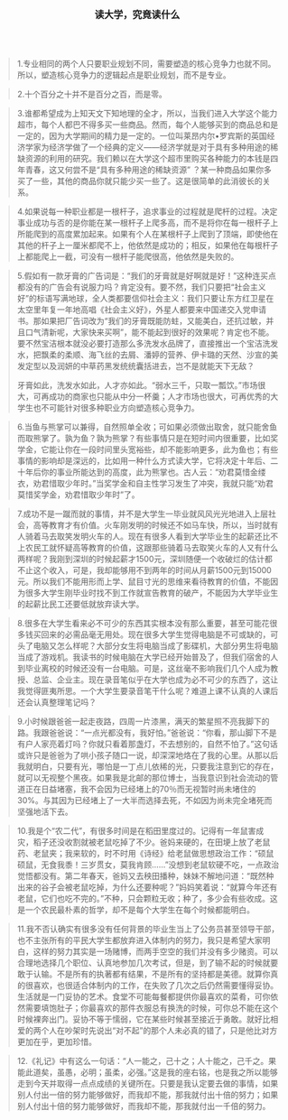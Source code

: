 <center><b><big>读大学，究竟读什么</big></b></center>

<br>
<br>
<br>

>1.专业相同的两个人只要职业规划不同，需要塑造的核心竞争力也就不同。所以，塑造核心竞争力的逻辑起点是职业规划，而不是专业。

>2.十个百分之十并不是百分之百，而是零。

>3.谁都希望成为上知天文下知地理的全才，所以，当我们进入大学这个能力超市，每个人都巴不得多买一些商品。然而，每个人能够买到的商品总和是一定的，因为大学期间的精力是一定的。一位叫莱昂内尔•罗宾斯的英国经济学家为经济学做了一个经典的定义——经济学就是对于具有多种用途的稀缺资源的利用的研究。我们赖以在大学这个超市里购买各种能力的本钱是四年青春，这又何尝不是“具有多种用途的稀缺资源” ？某一种商品如果你多买了一些，其他的商品你就只能少买一些了。这是很简单的此消彼长的关系。

>4.如果说每一种职业都是一根杆子，追求事业的过程就是爬杆的过程。决定事业成功与否的是你能在某一根杆子上爬多高，而不是将你在每一根杆子上所能爬到的高度累加起来。如果有个人在某根杆子上爬到了顶端，即使他在其他的杆子上一厘米都爬不上，他依然是成功的；相反，如果他在每根杆子上都能爬上一截，可没有一根杆子能爬很高，他依然是失败的。

>5.假如有一款牙膏的广告词是：“我们的牙膏就是好啊就是好！”这种连买点都没有的广告会有说服力吗？肯定没有。要不然，我们只要把“社会主义好”的标语写满地球，全人类都要信仰社会主义：我们只要让东方红卫星在太空里年复一年地高唱《社会主义好》，外星人都要来中国递交入党申请书。那如果把厂告词改为“我们的牙膏既能防蛀，又能美白，还抗过敏，并且口气清新呢，大家快来买啊”，能不能起到很好的效果呢？肯定也不能。要不然宝洁根本就没必要打造那么多洗发水品牌了，直接推出一个宝洁洗发水，把飘柔的柔顺、海飞丝的去屑、潘婷的营养、伊卡璐的天然、沙宣的美发定型以及润妍的中草药黑发统统囊括进去，岂不是就能天下无敌？
>
>牙膏如此，洗发水如此，人才亦如此。“弱水三千，只取一瓢饮。”市场很大，可再成功的商家也只能从中分一杯羹；人才市场也很大，可再优秀的大学生也不可能针对很多种职业方向塑造核心竞争力。

>6.当鱼与熊掌可以兼得，自然照单全收；可如果必须做出取舍，就只能舍鱼而取熊掌了。孰为鱼？孰为熊掌？有些事情只是在短时间内很重要，比如奖学金，它能让你在一段时间里头宽裕些，却不能影响更多，此为鱼也；有些事情的影响却是深远的，比如用一种什么方式读大学，它将决定十年后、二十年后你的事业所能达到的高度，此为熊掌也。古人云：“劝君莫惜金缕衣，劝君惜取少年时。”当奖学金和自主性学习发生了冲突，我就只能“劝君莫惜奖学金，劝君惜取少年时”了。

>7.成功不是一蹴而就的事情，并不是大学生一毕业就风风光光地进入上层社会，高等教育才有价值。火车刚发明的时候还不如马车快，所以，当时就有人骑着马去取笑发明火车的人。现在有很多人看到大学毕业生的起薪还比不上农民工就怀疑高等教育的价值，这跟那些骑着马去取笑火车的人又有什么两样呢？我刚到深圳的时候起薪才1500元，深圳随便一个收破烂的估计都不止这个收入，可是，我却能够用不到两年的时间从月薪1500元到15000元。所以我们不能用形而上学、鼠目寸光的思维来看待教育的价值，不能因为很多大学生刚毕业时找不到工作就宣告教育的破产，不能因为大学毕业生的起薪比民工还要低就放弃读大学。

>8.很多在大学生看来必不可少的东西其实根本没有那么重要，甚至可能花很多钱买回来的必需品毫无用处。现在很多大学生觉得电脑是不可或缺的，可头了电脑又怎么样呢？大部分女生将电脑当成了影碟机，大部分男生将电脑当成了游戏机。我读书的时候电脑在大学已经开始普及了，但我们宿舍的人到毕业离校的时候还没有一台电脑。可是，这丝毫不影响我们几个人成为教授、总监、企业主。现在录音笔似乎在大学也成为必不可少的东西了，这让我觉得匪夷所思。一个大学生要录音笔干什么呢？难道上课不认真的人课后还会认真整理笔记吗？

>9.小时候跟爸爸一起走夜路，四周一片漆黑，满天的繁星照不亮我脚下的路。我跟爸爸说：“一点光都没有，我好怕。”爸爸说：“你看，那山脚下不是有户人家亮着灯吗？你就只看着那盏灯，不去想别的，自然不怕了。”这句话或许只是爸爸为了哄小孩子随口一说，却深深地烙在了我的心里。从那以后我就明白，只要有光，哪怕是一丁点儿依稀的光，只要我注意到它的存在，就可以无视整个黑夜。如果我是北邮的那位博士，当我意识到社会流动的管道正在日益堵塞，我不会因为已经堵上的70％而无视暂时尚未堵住的30%。与其因为已经堵上了一大半而选择去死，不如因为尚未完全堵死而坚强地活下去。

>10.我是个“农二代”，有很多时间是在稻田里度过的。记得有一年鼠害成灾，稻子还没收割就被老鼠吃掉了不少。爸妈来硬的，在田埂上放了老鼠药、老鼠夹；我来软的，时不时用《诗经》给老鼠做思想政治工作：“硕鼠硕鼠，无食我黍！三岁贯女，莫我肯顾……”没想到老鼠软硬不吃，一点政治觉悟都没有。第二年春天，爸妈又去秧田播种，妹妹不解地问道：“既然种出来的谷子会被老鼠吃掉，为什么还要种呢？”妈妈笑着说：“就算今年还有老鼠，它们也吃不完的。”不种，只会颗粒无收；种了，多少会有些收成。这是一个农民最朴素的哲学，却不是每个大学生在每个时候都能明白。

>11.我不否认确实有很多没有任何背景的毕业生当上了公务员甚至领导干部，也不主张所有的平民大学生都放弃进入体制内的努力，我只是希望大家明白，这样的努力其实是一场赌博，而两手空空的我们并没有多少赌资。可以合理地选择几个职位、认真地参加几次考试，但是，到了输不起的时候就要敢于认输。不是所有的执著都有结果，不是所有的坚持都是美德。就算你真的很喜欢，也很适合体制内的工作，在失败了几次之后仍然需要懂得妥协。生活就是一门妥协的艺术。食堂不可能每餐都提供你最喜欢的菜肴，可你依然需要填饱肚子；你最喜欢的那件衣服总有换洗的时候，可你总不能在这个时候裸奔出门。妥协不等于懦弱，它在某些时候甚至接近于勇敢。就好比相爱的两个人在吵架时先说出“对不起”的那个人未必真的错了，只是他比对方更加在乎，更加珍惜。

>12.《礼记》中有这么一句话：“人一能之，己十之；人十能之，己千之。果能此道矣，虽愚，必明；虽柔，必强。”这是我的座右铭，也是我之所以能够走到今天并取得一点点成绩的关键所在。只要是我认定要去做的事情，如果别人付出一倍的努力能够做好，而我却不能，那我就付出十倍的努力；如果别人付出十倍的努力能够做好，而我却不能，那我就付出一千倍的努力。